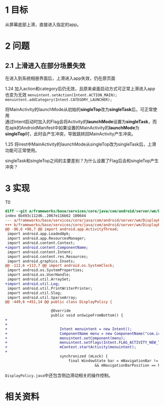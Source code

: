 # 1 目标
从屏幕底部上滑，直接进入指定的app。  

# 2 问题
## 2.1 上滑进入在部分场景失效
在进入到系统相册界面后，上滑进入app失效，仍在原页面


1.24 加入action和category后仍无效，且原来桌面启动方式可正常上滑进入app也变为无效
`menuintent.setAction(Intent.ACTION_MAIN);`
`menuintent.addCategory(Intent.CATEGORY_LAUNCHER);`

将MainActivity的launchMode从初始的**singleTop**改为**singleTask**后，可正常使用  
通过Intent启动时加入的Flag会将Activity的**launchMode**设置为**singleTask**，而在apk的AndroidManifest中如果设置的MainActivity的**launchMode**为**singleTop**时，此时会产生冲突，导致跳转回MainActivity产生冲突。

1.25 将irest中MainActivity的launchMode从singleTop改为singleTask后，上滑功能可正常使用。

singleTask和singleTop之间的主要差别？为什么设置了Flag后会和singleTop产生冲突？

# 3 实现
T0
```diff
diff --git a/frameworks/base/services/core/java/com/android/server/wm/DisplayPolicy.java b/frameworks/base/services/core/java/com/android/server/wm/DisplayPolicy.java
index 6b493c112d6..2067e116b62 100644
--- a/frameworks/base/services/core/java/com/android/server/wm/DisplayPolicy.java
+++ b/frameworks/base/services/core/java/com/android/server/wm/DisplayPolicy.java
@@ -96,6 +96,7 @@ import android.app.ActivityThread;
 import android.app.LoadedApk;
 import android.app.ResourcesManager;
 import android.content.Context;
+import android.content.ComponentName;
 import android.content.Intent;
 import android.content.res.Resources;
 import android.graphics.Insets;
@@ -112,6 +113,7 @@ import android.os.SystemClock;
 import android.os.SystemProperties;
 import android.os.UserHandle;
 import android.util.ArraySet;
+import android.util.Log;
 import android.util.PrintWriterPrinter;
 import android.util.Slog;
 import android.util.SparseArray;
@@ -449,6 +451,14 @@ public class DisplayPolicy {

                     @Override
                     public void onSwipeFromBottom() {
+
+
+                        Intent menuintent = new Intent();
+                        ComponentName menu = new ComponentName("com.irest.pad_app","com.irest.pad_app.MainActivity");
+                        menuintent.setComponent(menu);
+                        menuintent.setFlags(Intent.FLAG_ACTIVITY_NEW_TASK);
+                        mContext.startActivity(menuintent);
+
                         synchronized (mLock) {
                             final WindowState bar = mNavigationBar != null
                                         && mNavigationBarPosition == NAV_BAR_BOTTOM
```
`DisplayPolicy.java`中还包含侧边滑动相关的操作控制。

# 相关资料